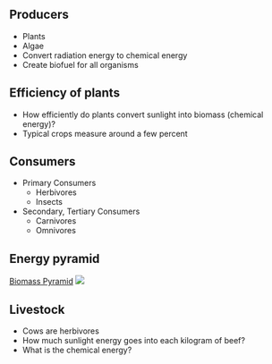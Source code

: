 ## Producers
- Plants
- Algae
- Convert radiation energy to chemical energy
- Create biofuel for all organisms

## Efficiency of plants
- How efficiently do plants convert sunlight into biomass (chemical
  energy)?
- Typical crops measure around a few percent

## Consumers
- Primary Consumers
    - Herbivores
    - Insects
- Secondary, Tertiary Consumers
    - Carnivores
    - Omnivores

## Energy pyramid

[Biomass
Pyramid](http://online.morainevalley.edu/websupported/bio112/biomasspyramid.jpg)
![](../figures/biomass_pyramid.jpg)

## Livestock
- Cows are herbivores
- How much sunlight energy goes into each kilogram of beef?
- What is the chemical energy?


